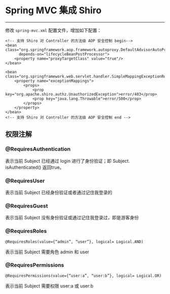 # Spring MVC 集成 Shiro

---

修改 `spring-mvc.xml` 配置文件，增加如下配置：

```
<!-- 支持 Shiro 对 Controller 的方法级 AOP 安全控制 begin-->
<bean class="org.springframework.aop.framework.autoproxy.DefaultAdvisorAutoProxyCreator"
      depends-on="lifecycleBeanPostProcessor">
    <property name="proxyTargetClass" value="true"/>
</bean>

<bean class="org.springframework.web.servlet.handler.SimpleMappingExceptionResolver">
    <property name="exceptionMappings">
        <props>
            <prop key="org.apache.shiro.authz.UnauthorizedException">error/403</prop>
            <prop key="java.lang.Throwable">error/500</prop>
        </props>
    </property>
</bean>
<!-- 支持 Shiro 对 Controller 的方法级 AOP 安全控制 end -->
```

## 权限注解

### @RequiresAuthentication

表示当前 Subject 已经通过 login 进行了身份验证；即 Subject. isAuthenticated() 返回true。

### @RequiresUser

表示当前 Subject 已经身份验证或者通过记住我登录的

### @RequiresGuest

表示当前 Subject 没有身份验证或通过记住我登录过，即是游客身份

### @RequiresRoles

`@RequiresRoles(value={“admin”, “user”}, logical= Logical.AND)`

表示当前 Subject 需要角色 admin 和 user

### @RequiresPermissions

`@RequiresPermissions(value={“user:a”, “user:b”}, logical= Logical.OR)`

表示当前 Subject 需要权限 user:a 或 user:b